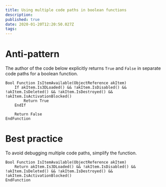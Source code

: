 ```yaml
---
title: Using multiple code paths in boolean functions
description: 
published: true
date: 2020-01-20T12:20:50.027Z
tags: 
---
```


# Anti-pattern

The author of the code below explicitly returns `True` and `False` in separate code paths for a boolean function.

```
Bool Function IsItemAvailable(ObjectReference akItem)
	If akItem.Is3DLoaded() && !akItem.IsDisabled() && !akItem.IsDeleted() && !akItem.IsDestroyed() && !akItem.IsActivationBlocked()
		Return True
	EndIf
	
	Return False
EndFunction
```

# Best practice

To avoid debugging multiple code paths, simplify the function.

```
Bool Function IsItemAvailable(ObjectReference akItem)
	Return akItem.Is3DLoaded() && !akItem.IsDisabled() && !akItem.IsDeleted() && !akItem.IsDestroyed() && !akItem.IsActivationBlocked()
EndFunction
```